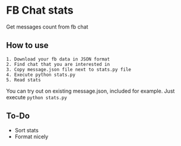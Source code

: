 # FB Chat stats
Get messages count from fb chat

## How to use

```
1. Download your fb data in JSON format
2. Find chat that you are interested in
3. Copy message.json file next to stats.py file
4. Execute python stats.py
5. Read stats 
```

You can try out on existing message.json, included for example. Just execute `python stats.py`

## To-Do

- Sort stats
- Format nicely 
